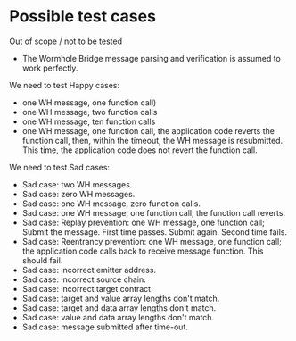 # Possible test cases

Out of scope / not to be tested

* The Wormhole Bridge message parsing and verification is assumed to work perfectly.


We need to test Happy cases:

* one WH message, one function call)
* one WH message, two function calls
* one WH message, ten function calls
* one WH message, one function call, the application code reverts the function call, then, within the timeout, the WH message is resubmitted. This time, the application code does not revert the function call.

We need to test Sad cases:

* Sad case: two WH messages.
* Sad case: zero WH messages.
* Sad case: one WH message, zero function calls.
* Sad case: one WH message, one function call, the function call reverts.
* Sad case: Replay prevention: one WH message, one function call; Submit the message. First time passes. Submit again. Second time fails.
* Sad case: Reentrancy prevention: one WH message, one function call; the application code calls back to receive message function. This should fail.
* Sad case: incorrect emitter address.
* Sad case: incorrect source chain.
* Sad case: incorrect target contract.
* Sad case: target and value array lengths don't match.
* Sad case: target and data array lengths don't match.
* Sad case: value and data array lengths don't match.
* Sad case: message submitted after time-out.

